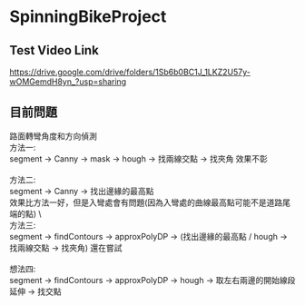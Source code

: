 # SpinningBikeProject
## Test Video Link
https://drive.google.com/drive/folders/1Sb6b0BC1J_1LKZ2U57y-wOMGemdH8yn_?usp=sharing

## 目前問題
路面轉彎角度和方向偵測\
方法一: \
segment -> Canny -> mask -> hough -> 找兩線交點 -> 找夾角
效果不彰\
\
方法二:\
segment -> Canny -> 找出邊緣的最高點\
效果比方法一好，但是入彎處會有問題(因為入彎處的曲線最高點可能不是道路尾端的點) \ 
\
方法三:\
segment -> findContours -> approxPolyDP -> (找出邊緣的最高點 / hough -> 找兩線交點 -> 找夾角)
還在嘗試\
\
想法四:\
segment -> findContours -> approxPolyDP -> hough -> 取左右兩邊的開始線段延伸 -> 找交點
